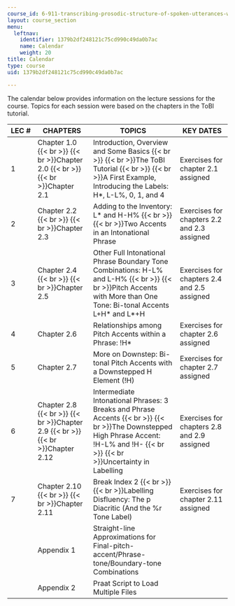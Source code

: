 ```yaml
---
course_id: 6-911-transcribing-prosodic-structure-of-spoken-utterances-with-tobi-january-iap-2006
layout: course_section
menu:
  leftnav:
    identifier: 1379b2df248121c75cd990c49da0b7ac
    name: Calendar
    weight: 20
title: Calendar
type: course
uid: 1379b2df248121c75cd990c49da0b7ac

---
```


The calendar below provides information on the lecture sessions for the course. Topics for each session were based on the chapters in the ToBI tutorial.

| LEC # | CHAPTERS | TOPICS | KEY DATES |
| --- | --- | --- | --- |
| 1 | Chapter 1.0  {{< br >}}  {{< br >}}Chapter 2.0  {{< br >}}  {{< br >}}Chapter 2.1 | Introduction, Overview and Some Basics  {{< br >}}  {{< br >}}The ToBI Tutorial  {{< br >}}  {{< br >}}A First Example, Introducing the Labels: H\*, L-L%, 0, 1, and 4 | Exercises for chapter 2.1 assigned |
| 2 | Chapter 2.2  {{< br >}}  {{< br >}}Chapter 2.3 | Adding to the Inventory: L\* and H-H%  {{< br >}}  {{< br >}}Two Accents in an Intonational Phrase | Exercises for chapters 2.2 and 2.3 assigned |
| 3 | Chapter 2.4  {{< br >}}  {{< br >}}Chapter 2.5 | Other Full Intonational Phrase Boundary Tone Combinations: H-L% and L-H%  {{< br >}}  {{< br >}}Pitch Accents with More than One Tone: Bi-tonal Accents L+H\* and L\*+H | Exercises for chapters 2.4 and 2.5 assigned |
| 4 | Chapter 2.6 | Relationships among Pitch Accents within a Phrase: !H\* | Exercises for chapter 2.6 assigned |
| 5 | Chapter 2.7 | More on Downstep: Bi-tonal Pitch Accents with a Downstepped H Element (!H) | Exercises for chapter 2.7 assigned |
| 6 | Chapter 2.8  {{< br >}}  {{< br >}}Chapter 2.9  {{< br >}}  {{< br >}}Chapter 2.12 | Intermediate Intonational Phrases: 3 Breaks and Phrase Accents  {{< br >}}  {{< br >}}The Downstepped High Phrase Accent: !H-L% and !H-  {{< br >}}  {{< br >}}Uncertainty in Labelling | Exercises for chapters 2.8 and 2.9 assigned |
| 7 | Chapter 2.10  {{< br >}}  {{< br >}}Chapter 2.11 | Break Index 2  {{< br >}}  {{< br >}}Labelling Disfluency: The p Diacritic (And the %r Tone Label) | Exercises for chapter 2.11 assigned |
|  | Appendix 1 | Straight-line Approximations for Final-pitch-accent/Phrase-tone/Boundary-tone Combinations |  |
|  | Appendix 2 | Praat Script to Load Multiple Files |